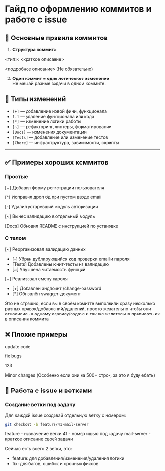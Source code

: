 
# Гайд по оформлению коммитов и работе с issue

## 🔑 Основные правила коммитов

1. **Структура коммита**

<тип>: <краткое описание>

<подробное описание> (Не обязательно)

2. **Один коммит = одно логическое изменение**  
Не мешай разные задачи в одном коммите.

## 📌 Типы изменений

- `[+]` — добавление новой фичи, функционала  
- `[-]` — удаление функционала или кода  
- `[*]` — изменение логики работы  
- `[~]` — рефакторинг, линтеры, форматирование  
- `[Docs]` — изменения документации  
- `[Tests]` — добавление или изменение тестов  
- `[Chore]` — инфраструктура, зависимости, скрипты  

---

## ✅ Примеры хороших коммитов

### Простые
[+] Добавил форму регистрации пользователя


[*] Исправил дроп бд при пустом вводе email

[-] Удалил устаревший модуль авторизации

[~] Вынес валидацию в отдельный модуль

[Docs] Обновил README с инструкцией по установке

### С телом

[~] Реорганизовал валидацию данных
* [-] Убран дублирующийся код проверки email и пароля
* [Tests] Добавлены юнит-тесты на валидацию
* [~] Улучшена читаемость функций


[+] Реализовал смену пароля
* [+] Добавлен эндпоинт /change-password
* [*] Обновлён swagger-документ

Это не страшно, если вы в своём комитте выполнили сразу несколько разных правок/добавлений/удалений, просто желательно чтобы они относились к одному сервису/задаче и так же желательно прописать их в описании коммита

## ❌ Плохие примеры
update code

fix bugs

123

Minor changes (Особенно если они на 500+ строк, за это я буду ебать)

## 🌿 Работа с issue и ветками

### Создание ветки под задачу
Для каждой issue создавай отдельную ветку с номером:
```bash
git checkout -b feature/41-mail-server
````
feature - назначение ветки
41 - номер ишью под задачу
mail-server - краткое описание своей задачи

Сейчас есть всего 2 ветки, это:
- feature: для добавления/изменения/удаления логики
- fix: для багов, ошибок и срочных фиксов